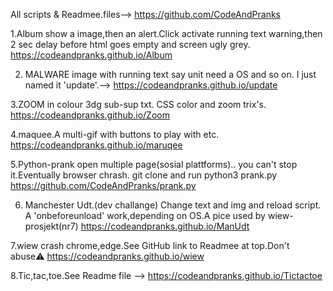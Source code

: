 All scripts & Readmee.files-->
https://github.com/CodeAndPranks

1.Album show a image,then an alert.Click activate running text warning,then 2 sec delay before html goes empty and screen ugly grey.
https://codeandpranks.github.io/Album 

2. MALWARE image with running text say unit need a OS and so on.
I just named it 'update'.-->
https://codeandpranks.github.io/update

3.ZOOM in colour 3dg sub-sup txt.
 CSS color and zoom trix's.
https://codeandpranks.github.io/Zoom

4.maquee.A multi-gif with buttons to play with etc.
https://codeandpranks.github.io/maruqee

5.Python-prank open multiple page(sosial plattforms).. you can't stop it.Eventually browser chrash.
git clone and run python3 prank.py
https://github.com/CodeAndPranks/prank.py

6. Manchester Udt.(dev challange)
Change text and img and reload script.
A 'onbeforeunload' work,depending on OS.A pice used by wiew-prosjekt(nr7)
https://codeandpranks.github.io/ManUdt

7.wiew crash chrome,edge.See GitHub link to Readmee at top.Don't abuse⚠️
https://codeandpranks.github.io/wiew

8.Tic,tac,toe.See Readme file --> https://codeandpranks.github.io/Tictactoe
